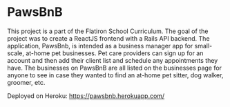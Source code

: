 # PawsBnB

This project is a part of the Flatiron School Curriculum. The goal of the project was to create a ReactJS frontend with a Rails API backend. The application, PawsBnb, is intended as a business manager app for small-scale, at-home pet businesses. Pet care providers can sign up for an account and then add their client list and schedule any appointments they have. The businesses on PawsBnB are all listed on the businesses page for anyone to see in case they wanted to find an at-home pet sitter, dog walker, groomer, etc.

Deployed on Heroku: https://pawsbnb.herokuapp.com/